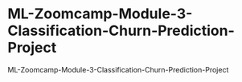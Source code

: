 # ML-Zoomcamp-Module-3-Classification-Churn-Prediction-Project
ML-Zoomcamp-Module-3-Classification-Churn-Prediction-Project

